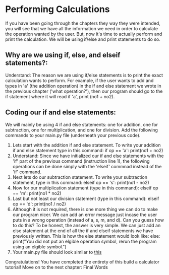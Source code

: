 # Performing Calculations

If you have been going through the chapters they way they were intended, you will see that we have all the information we need in order to calculate the operation wanted by the user. But, now it's time to actually perform and print the calculation. We will be using if/else and print statements to do so.

## Why are we using if, else, and elseif statements?:

Understand: The reason we are using if/else statements is to print the exact calculation wants to perform. For example, if the user wants to add and types in 'a' (the addition operation) in the if and else statement we wrote in the previous chapter ('what operation?'), then our program should go to the if statement where it will read if 'a', print (no1 + no2).

## Coding our if and else statements:

We will mainly be using 4 if and else statements: one for addition, one for subtraction, one for multiplication, and one for division. Add the following commands to your main.py file (underneath your previous code).

1. Lets start with the addition if and else statement. To write your addition if and else statement type in this command: if op == 'a': print(no1 + no2)
2. Understand: Since we have initialized our if and else statements with the 'if' part of the previous command (instruction line 1), the following operations can be done simply with the 'elseif' commnad instead of the 'if' command.
3. Next lets do our subtraction statement. To write your subtraction statement, type in this command: elseif op == 's': print(no1 - no2)
4. Now for our multiplication statement (type in this command): elseif op == 'm': print(no1 * no2)
5. Last but not least our division statement (type in this command): elseif op == 'd': print(no1 / no2)
6. Although it is not required, there is one more thing we can do to make our program nicer. We can add an error message just incase the user puts in a wrong operation (instead of a, s, m, and d). Can you guess how to do this? To be honest, the answer is very simple. We can just add an else statement at the end of all the if and elseif statements we have previously written. This is how the else statement would look like: else: print("You did not put an elgible operation symbol, rerun the program using an elgible symbol.")
7. Your main.py file should look similar to <a href="https://github.com/testUser453/Build_A_Calculator_With_Python/blob/main/ForCreator(Don't_Edit!)/ExampleCode/4-ExPerformingCalculations.py">this
</a>

Congratulations! You have completed the entirety of this build a calculator tutorial! Move on to the next chapter: Final Words